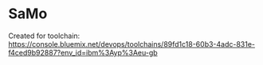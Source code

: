 # SaMo
Created for toolchain: https://console.bluemix.net/devops/toolchains/89fd1c18-60b3-4adc-831e-f4ced9b92887?env_id=ibm%3Ayp%3Aeu-gb
